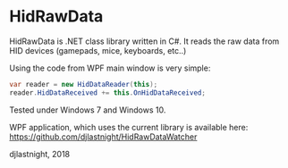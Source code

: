 # HidRawData

HidRawData is .NET class library written in C#.
It reads the raw data from HID devices (gamepads, mice, keyboards, etc..)

Using the code from WPF main window is very simple:
```cs
var reader = new HidDataReader(this);
reader.HidDataReceived += this.OnHidDataReceived;
```

Tested under Windows 7 and Windows 10.

WPF application, which uses the current library is available here:  
https://github.com/djlastnight/HidRawDataWatcher  

djlastnight,
2018
